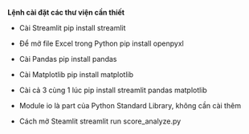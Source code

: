 
**Lệnh cài đặt các thư viện cần thiết**

* Cài Streamlit
pip install streamlit

* Để mở file Excel trong Python
pip install openpyxl

* Cài Pandas
pip install pandas

* Cài Matplotlib
pip install matplotlib

* Cài cả 3 cùng 1 lúc
pip install streamlit pandas matplotlib

* Module io là part của Python Standard Library, không cần cài thêm

* Cách mở Steamlit
streamlit run score_analyze.py